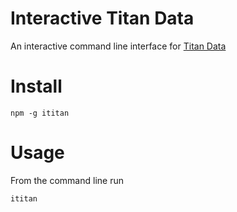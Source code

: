 # Interactive Titan Data
An interactive command line interface for [Titan Data](https://titan-data.io)

# Install
`npm -g ititan`

# Usage
From the command line run

`ititan`
